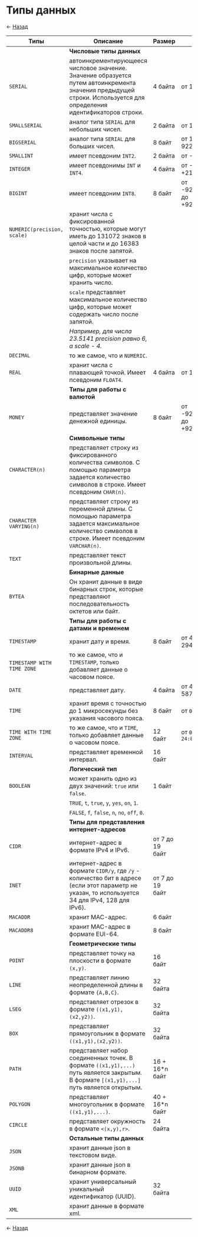 # Типы данных

← [Назад][back]

| Типы                        | Описание                                                                                                                                                            | Размер          | Диапазон                                          | Пример                                                      |
|-----------------------------|---------------------------------------------------------------------------------------------------------------------------------------------------------------------|-----------------|---------------------------------------------------|-------------------------------------------------------------|
|                             | **Числовые типы данных**                                                                                                                                            |                 |                                                   |                                                             |
| `SERIAL`                    | автоинкрементирующееся числовое значение. Значение образуется путем автоинкремента значения предыдущей строки. Используется для определения идентификаторов строки. | 4 байта         | от 1 до 2147483647                                | `Id SERIAL`                                                 |
| `SMALLSERIAL`               | аналог типа `SERIAL` для небольших чисел.                                                                                                                           | 2 байта         | от 1 до 32767                                     |                                                             |
| `BIGSERIAL`                 | аналог типа `SERIAL` для больших чисел.                                                                                                                             | 8 байт          | от 1 до 9223372036854775807                       |                                                             |
| `SMALLINT`                  | имеет псевдоним `INT2`.                                                                                                                                             | 2 байта         | от -32768 до +32767                               |                                                             |
| `INTEGER`                   | имеет псевдонимы `INT` и `INT4`.                                                                                                                                    | 4 байта         | от -2147483648 до +2147483647                     | `Age INTEGER`                                               |
| `BIGINT`                    | имеет псевдоним `INT8`.                                                                                                                                             | 8 байт          | от -9223372036854775808 до +9223372036854775807   |                                                             |
| `NUMERIC(precision, scale)` | хранит числа с фиксированной точностью, которые могут иметь до 131072 знаков в целой части и до 16383 знаков после запятой.                                         |                 |                                                   | `TotalWeight NUMERIC(9,2)`                                  |
|                             | `precision` указывает на максимальное количество цифр, которые может хранить число.                                                                                 |                 |                                                   |                                                             |
|                             | `scale` представляет максимальное количество цифр, которые может содержать число после запятой.                                                                     |                 |                                                   |                                                             |
|                             | _Например, для числа 23.5141 precision равно 6, а scale - 4._                                                                                                       |                 |                                                   |                                                             |
| `DECIMAL`                   | то же самое, что и `NUMERIC`.                                                                                                                                       |                 |                                                   |                                                             |
| `REAL`                      | хранит числа с плавающей точкой. Имеет псевдоним `FLOAT4`.                                                                                                          | 4 байта         | от 1E-37 до 1E+37                                 |                                                             |
|                             | **Типы для работы с валютой**                                                                                                                                       |                 |                                                   |                                                             |
| `MONEY`                     | представляет значение денежной единицы.                                                                                                                             | 8 байт          | от -92233720368547758.08 до +92233720368547758.07 |                                                             |
|                             | **Символьные типы**                                                                                                                                                 |                 |                                                   |                                                             |
| `CHARACTER(n)`              | представляет строку из фиксированного количества символов. С помощью параметра задается количество символов в строке. Имеет псевдоним `CHAR(n)`.                    |                 |                                                   |                                                             |
| `CHARACTER VARYING(n)`      | представляет строку из переменной длины. С помощью параметра задается максимальное количество символов в строке. Имеет псевдоним `VARCHAR(n)`.                      |                 |                                                   |                                                             |
| `TEXT`                      | представляет текст произвольной длины.                                                                                                                              |                 |                                                   |                                                             |
|                             | **Бинарные данные**                                                                                                                                                 |                 |                                                   |                                                             |
| `BYTEA`                     | Он хранит данные в виде бинарных строк, которые представляют последовательность октетов или байт.                                                                   |                 |                                                   |                                                             |
|                             | **Типы для работы с датами и временем**                                                                                                                             |                 |                                                   |                                                             |
| `TIMESTAMP`                 | хранит дату и время.                                                                                                                                                | 8 байт          | от 4713 г. до н.э. до 294276 г. н.э.              |                                                             |
| `TIMESTAMP WITH TIME ZONE`  | то же самое, что и `TIMESTAMP`, только добавляет данные о часовом поясе.                                                                                            |                 |                                                   |                                                             |
| `DATE`                      | представляет дату.                                                                                                                                                  | 4 байта         | от 4713 г. до н.э. до 5874897 г. н.э.             |                                                             |
| `TIME`                      | хранит время с точностью до 1 микросекунды без указания часового пояса.                                                                                             | 8 байт          | от `00:00:00`до `24:00:00`                        |                                                             |
| `TIME WITH TIME ZONE`       | то же самое, что и `TIME`, только добавляет данные о часовом поясе.                                                                                                 | 12 байт         | от `00:00:00+1459` до `24:00:00-1459`             |                                                             |
| `INTERVAL`                  | представляет временной интервал.                                                                                                                                    | 16 байт         |                                                   |                                                             |
|                             | **Логический тип**                                                                                                                                                  |                 |                                                   |                                                             |
| `BOOLEAN`                   | может хранить одно из двух значений: `true` или `false`.                                                                                                            | 1 байт          |                                                   |                                                             |
|                             | `TRUE`, `t`, `true`, `y`, `yes`, `on`, `1`.                                                                                                                         |                 |                                                   |                                                             |
|                             | `FALSE`, `f`, `false`, `n`, `no`, `off`, `0`.                                                                                                                       |                 |                                                   |                                                             |
|                             | **Типы для представления интернет-адресов**                                                                                                                         |                 |                                                   |                                                             |
| `CIDR`                      | интернет-адрес в формате IPv4 и IPv6.                                                                                                                               | от 7 до 19 байт |                                                   | `192.168.0.1`                                               |
| `INET`                      | интернет-адрес в формате `CIDR/y`, где `/y` - количество бит в адресе (если этот параметр не указан, то используется 34 для IPv4, 128 для IPv6).                    | от 7 до 19 байт |                                                   | `192.168.0.1/24` или `2001:4f8:3:ba:2e0:81ff:fe22:d1f1/128` |
| `MACADDR`                   | хранит MAC-адрес.                                                                                                                                                   | 6 байт          |                                                   |                                                             |
| `MACADDR8`                  | хранит MAC-адрес в формате EUI-64.                                                                                                                                  | 8 байт          |                                                   |                                                             |
|                             | **Геометрические типы**                                                                                                                                             |                 |                                                   |                                                             |
| `POINT`                     | представляет точку на плоскости в формате `(x,y)`.                                                                                                                  | 16 байт         |                                                   |                                                             |
| `LINE`                      | представляет линию неопределенной длины в формате `{A,B,C}`.                                                                                                        | 32 байта        |                                                   |                                                             |
| `LSEG`                      | представляет отрезок в формате `((x1,y1),(x2,y2))`.                                                                                                                 | 32 байта        |                                                   |                                                             |
| `BOX`                       | представляет прямоугольник в формате `((x1,y1),(x2,y2))`.                                                                                                           | 32 байта        |                                                   |                                                             |
| `PATH`                      | представляет набор соединенных точек. В формате `((x1,y1),...)` путь является закрытым. В формате `[(x1,y1),...]` путь является открытым.                           | 16 + 16*n байт  |                                                   |                                                             |
| `POLYGON`                   | представляет многоугольник в формате `((x1,y1),...)`.                                                                                                               | 40 + 16*n байт  |                                                   |                                                             |
| `CIRCLE`                    | представляет окружность в формате `<(x,y),r>`.                                                                                                                      | 24 байта        |                                                   |                                                             |
|                             | **Остальные типы данных**                                                                                                                                           |                 |                                                   |                                                             |
| `JSON`                      | хранит данные json в текстовом виде.                                                                                                                                |                 |                                                   |                                                             |
| `JSONB`                     | хранит данные json в бинарном формате.                                                                                                                              |                 |                                                   |                                                             |
| `UUID`                      | хранит универсальный уникальный идентификатор (UUID).                                                                                                               | 32 байта        |                                                   | `a0eebc99-9c0b-4ef8-bb6d-6bb9bd380a11`                      |
| `XML`                       | хранит данные в формате xml.                                                                                                                                        |                 |                                                   |                                                             |

← [Назад][back]

[back]: <.> "Назад к оглавлению"